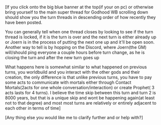 \[If you click onto the big blue banner at the top(if your on pc) or otherwise bring yourself to the main super thread for Godhood WB scrolling down should show you the turn threads in descending order of how recently they have been posted.

You can generally tell when one thread closes by looking to see if the turn thread is locked, if it is the turn is over and the next turn is either already up or Joern is in the process of putting the next one up and it'll be open soon. Another way to tell is by hopping on the Discord, where Joern(the GM) will/should ping everyone a couple hours before turn change, as he is closing the turn and after the new turn goes up

What happens here is somewhat similar to what happened on previous turns, you worldbuild and you interact with the other gods and their creation, the only difference is that unlike previous turns, you have to pay some acts to communicate with mortals either through Contact Mortals(2acts for one whole conversation/interaction) or create Prophet( 3 acts lasts for 4 turns). I believe the time skip between this turn and turn 2 is 8000 years, but that is a unique skip and wont be happening again(at least not to that degree)  and most most turns are relatively or entirely adjacent to each other in terms of time\]

\[Any thing else you would like me to clarify further and or help with?\]